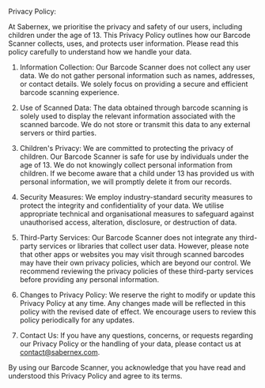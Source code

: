 Privacy Policy:

At Sabernex, we prioritise the privacy and safety of our users,
including children under the age of 13. This Privacy Policy outlines how
our Barcode Scanner collects, uses, and protects user information.
Please read this policy carefully to understand how we handle your data.

1.  Information Collection: Our Barcode Scanner does not collect any
    user data. We do not gather personal information such as names,
    addresses, or contact details. We solely focus on providing a secure
    and efficient barcode scanning experience.

2.  Use of Scanned Data: The data obtained through barcode scanning is
    solely used to display the relevant information associated with the
    scanned barcode. We do not store or transmit this data to any
    external servers or third parties.

3.  Children\'s Privacy: We are committed to protecting the privacy of
    children. Our Barcode Scanner is safe for use by individuals under
    the age of 13. We do not knowingly collect personal information from
    children. If we become aware that a child under 13 has provided us
    with personal information, we will promptly delete it from our
    records.

4.  Security Measures: We employ industry-standard security measures to
    protect the integrity and confidentiality of your data. We utilise
    appropriate technical and organisational measures to safeguard
    against unauthorised access, alteration, disclosure, or destruction
    of data.

5.  Third-Party Services: Our Barcode Scanner does not integrate any
    third-party services or libraries that collect user data. However,
    please note that other apps or websites you may visit through
    scanned barcodes may have their own privacy policies, which are
    beyond our control. We recommend reviewing the privacy policies of
    these third-party services before providing any personal
    information.

6.  Changes to Privacy Policy: We reserve the right to modify or update
    this Privacy Policy at any time. Any changes made will be reflected
    in this policy with the revised date of effect. We encourage users
    to review this policy periodically for any updates.

7.  Contact Us: If you have any questions, concerns, or requests
    regarding our Privacy Policy or the handling of your data, please
    contact us at contact@sabernex.com.

By using our Barcode Scanner, you acknowledge that you have read and
understood this Privacy Policy and agree to its terms.
